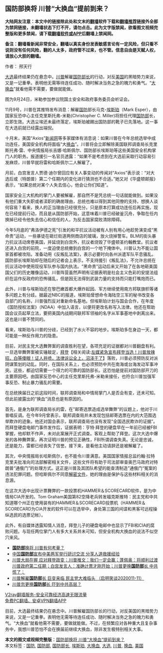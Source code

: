  <h2>国防部换将 川普“大换血“提前到来？</h2> <p class="notice"><b>大陆网友注意：本文中的链接除此处和文末的<a href="https://github.com/bannedbook/fanqiang" >翻墙</a>软件下载和<a href="https://github.com/killgcd/justmysocks/blob/master/README.md">翻墙推荐</a>链接外全部为禁网链接，未翻墙状态下打不开，请勿点击。此为文字版禁闻，欲看图文视频完整版和更多禁闻，请下载<a href="https://github.com/bannedbook/fanqiang">翻墙软件或APP</a>后翻墙上禁闻网。</p><p>备注：翻墙看新闻非常安全，翻墙以真实身份发表敏感言论有一定风险，但只看不说则没有任何风险，翻的人太多，政府管不过来，也不管。信息自由是天赋人权，请放心大胆的翻墙。</b></p>  <div class="entry"> <p>作者： 邢天行</p> <p id="summary"><a href="https://www.bannedbook.org/bnews/tag/%e5%a4%a7%e9%80%89/" class="st_tag internal_tag" rel="tag" title="标签 大选 下的日志">大选</a>最终结果仍在悬念中。<a href="https://www.bannedbook.org/bnews/tag/%e5%b7%9d%e6%99%ae/" class="st_tag internal_tag" rel="tag" title="标签 川普 下的日志">川普</a>解雇<a href="https://www.bannedbook.org/bnews/tag/%e5%9b%bd%e9%98%b2%e9%83%a8%e9%95%bf/" class="st_tag internal_tag" rel="tag" title="标签 国防部长 下的日志">国防部长</a>的行动，对反<a href="https://www.bannedbook.org/bnews/tag/%e7%be%8e%e5%9b%bd/" class="st_tag internal_tag" rel="tag" title="标签 美国 下的日志">美国</a>的黑暗势力来说，又是一记重拳。表明他无需等待连任成功、随时解决当务之急的魄力和勇气。“<a href="https://www.bannedbook.org/bnews/tag/%E5%A4%A7%E6%8D%A2%E8%A1%80/" class="st_tag internal_tag" rel="tag" title="标签 大换血 下的日志">大换血</a>”就看他需不需要，要做就能做。</p> <p id="conimg"></p> <p>图为9月24日，米勒参加参议院国土安全和政府事务委员会听证会。</p>  <p>11月9号，川普在其推特发布消息：解雇<a href="https://www.bannedbook.org/bnews/tag/%E5%9B%BD%E9%98%B2/" class="st_tag internal_tag" rel="tag" title="标签 国防 下的日志">国防</a>部长马克-<a href="https://www.bannedbook.org/bnews/tag/%E5%9F%83%E6%96%AF%E7%8F%80/" class="st_tag internal_tag" rel="tag" title="标签 埃斯珀 下的日志">埃斯珀</a>（Mark Esper），由国家反恐中心主任克里斯托弗-米勒(Christopher C. Miller)将担任代理<a href="https://www.bannedbook.org/bnews/tag/%E5%9B%BD%E9%98%B2%E9%83%A8/" class="st_tag internal_tag" rel="tag" title="标签 国防部 下的日志">国防部</a>长，立即生效。大选尘埃还未最终落定，埃斯珀被踢出国防部的靴子已先落地。这一事在大选前就已经露出端倪。</p> <p>十月末，美国“Axios”<span class='wp_keywordlink_affiliate'><a href="https://www.bannedbook.org/" title="新闻网">新闻网</a></span>等多家媒体有消息说：如果川普在今年总统选举中成功连任，美国安全机构将面临“大<a href="https://www.bannedbook.org/bnews/tag/%E6%8D%A2%E8%A1%80/" class="st_tag internal_tag" rel="tag" title="标签 换血 下的日志">换血</a>”。川普将会立即解除美国联邦调查局长克里斯托弗·雷、中央情报局长吉娜·哈斯佩尔、国防部长埃斯珀等这些美国安全机构掌门人的职务。报道援引一名官员透露：“如果不是考虑到在大选前采取行动容易引发麻烦，川普早就将雷和哈斯佩尔二人解雇了。</p> <p>月前，白宫发言人贾德·迪尔曾回应有关人事变动的传闻对“Axios”表示说：“对大选后或（特朗普）第二个任期内的变化进行猜测也不合适。”她又对《华盛顿邮报》表示，“如果总统对某个人失去信心，他会让你们知道”。</p> <p>国家安全三大机构的掌门人要被解雇，那自然不是凭总统一句话就能做到。如果没有他们重大失职或者渎职的确凿理由，总统也难以得到其他同僚的支持，想换人谈何容易？看来，换人的正当理由已经很充分。只是原本打算成功连任后再实施，现在已经提前行动，而且是从国防部开始，这意味着川普已经破釜沉舟，争取在任内换掉已经令他失去信心和信任的人，为反击国家腐败清除障碍。</p>  <p>今年5月底的“弗洛伊德之死”引发的和平抗议活动被有人别有用心地趁势演变成“黑命贵”运动，一些暴徒在砸烂街道两侧商店的玻璃，放火烧掉警车。BLM的街头暴力抗议活动席卷美国，并延烧到白宫外，抗议者烧毁了华盛顿圣约翰教堂。抗议者还进入白宫的前院，一度迫使总统撤到白宫的一个地下掩体中。川普认为不能让国家首都被攻陷，准备动用《反叛乱法案》，表示必要时向各州派遣军队平息骚乱。国防部长埃斯珀却在随后的记者会上表示，不支持援引《叛乱法》，不允许总统在抗议活动中使用现役军队参与国内执法。“黑命贵”运动后来又开始了在各地砸美国国父们的历史雕像运动，川普阵营虽然声明有证据表明是社会主义色彩的安提法组织在运作反政府的恐怖骚乱，但是因无法得到武装力量的支持而只能打嘴炮而已。</p> <p>此外，川普与埃斯珀还在黎巴嫩首都大爆炸起因、军方继续使用南方邦联旗帜等诸多问题上有分歧。据最近NBC的报道，埃斯珀曾想命令海陆空三军的秘书改变各自部门的名称，川普强烈反对重新命名基地。但埃斯珀计划与国会合作，在年度《国防授权法案》（NDAA）中加入语言，以便将更改名称写入法律。他还在帮助国会议员起草立法，要把美国内战期间联邦军领袖的名字从军事基地中剥离出来。这也是川普不赞同的。</p> <p>看来，埃斯珀与川普的分歧，已经到了水火不容的地步。埃斯珀多在身边一天，都可能是一种反作用力的隐患。</p> <p>目前，对民主党大选舞弊案的调查胜利在望，各项充足的证据都对川普翻盘有利。一旦选举舞弊案被实锤敲定，<span class='wp_keywordlink'><a href="https://www.bannedbook.org/bnews/comments/20201018/1415809.html" title="“硬盘门”再爆：拿中共华信10％股的“大人物”正是拜登" target="_blank">拜登</a></span>【相关阅读:<a href='https://www.bannedbook.org/bnews/bannedvideo/20201108/1427782.html' target='_blank'>左媒紧急宣布拜登当选！川普放辣招，白等傻眼！证人井喷，法律诉讼全上，沼泽干了</a>】落败，川普必须预防反对派阴谋策划的动乱。同时，在国际关系上，也必须预防中共在南海或台海发动军事冲突。这些，都迫切需要一个得力的可靠的国防部长。这恐怕是提前对国防部开刀的主要原因吧。由国家反恐中心的主任克里斯托弗-米勒来接任，也符合川普加强军事反恐、制止暴力骚乱的需要。</p>  <p>在总统换届日之前这段时间，联邦调查局和中情局掌门人是否会有变，还未可知。但此前披露出的“换血”消息也是有原因的。</p> <p>首先，是身为联邦调查局长的雷，在”邮寄选票造成选举舞弊“的议题上，他对于川普唱反调。在今年9月曾表示，联邦调查局并未发现包括邮寄选票在内的大范围选举欺诈的迹象。他还对国会表示，联邦调查局也没有发现“全国选民欺诈的证据”。而拜登硬盘电邮门事件发作后，证据表明：亨特·拜登的硬盘早在一年前已经被FBI掌握，他却默不作声，未对此案展开正式调查。客观上帮助了拜登。这次大选中爆发的各种舞弊案，再次证明川普的预见正确性，FBI所谓调查失真。无论是忠诚，还是能力，雷都已经丧失了信誉。接下来，是看他主动请辞还是被解雇了。</p> <p>其次，中央情报局长哈斯佩尔，也不能令川普满意。美国国家情报总监约翰·拉特克里夫批准向司法部解密相关文件，这些文件将有助于司法部审查奥巴马政府对特朗普“通俄门”的处理方式。这正是川普及其团队希望的能查清制造”通俄门“冤案的违法犯罪问题。但哈斯佩尔不同意<span class='wp_keywordlink'><a href="https://www.bannedbook.org/forum34/" title="中共内部文件 中共保密文件 解密文件" target="_blank">解密文件</a></span>，她的理由是保护与这些材料相关的消息源。</p> <p>在这次大选中出现计票舞弊的一款投票机HAMMER＆SCORECARD软件，是为中情局CIA开发的。Tom Graham美国第82空降老兵转发福克斯推特：民主党和中共知道哪个州正在使用装有的HAMMER＆SCORECARD投票机（HAMMER＆SCORECARD为CIA开发的软件可以在选举中，身处第三国的间谍和黑客可远程操纵选民的选票记帐）。</p>  <p>此外，有自媒体透露知情人消息，拜登儿子的硬盘电邮中也显示了FBI和CIA的腐败问题。与现任两位掌门人有多大关系并未可知，但安全机构大换血的说法不似空穴来风。</p> <ul class='op-related-articles' title='相关阅读'> <li><a href='https://www.bannedbook.org/bnews/ssgc/20201111/1429564.html' target='_blank'><b>国防部</b>换将 川普有何考量？</a></li> <li><a href='https://www.bannedbook.org/bnews/headline/20201111/1429557.html' target='_blank'>中国<b>国防部</b>宣布中美两军举行研讨交流 分享人道救援经验</a></li> <li><a href='https://www.bannedbook.org/bnews/bannedvideo/20201111/1429423.html' target='_blank'>川普大局在握 应对拜登政变；川普推文：我们一定会赢；蓬佩奥：将顺利过渡川普政府第二任期；白宫发言人：准确计票才刚开始；川普更换<b>国防部</b>长 中共慌了；</a></li> <li><a href='https://www.bannedbook.org/bnews/bannedvideo/20201111/1429370.html' target='_blank'>川普解雇<b>国防部</b>长 巨变来临 民主党大难临头 （启明笑谈2020011-11）</a></li> <li><a href='https://www.bannedbook.org/bnews/cbnews/20201111/1429198.html' target='_blank'>川普忽更换<b>国防部</b>长 吓到中共高层？</a></li> </ul> <p class="texttj"> <a href="https://www.bannedbook.org/forum23/topic22702.html" target="_blank">V2ray翻墙服务-安全可靠经济高速无限流量</a><br/> <a href="https://github.com/bannedbook/fanqiang/wiki/%E7%A6%81%E9%97%BB%E7%BD%91%E5%AE%89%E5%8D%93%E7%BF%BB%E5%A2%99%E6%96%B0%E9%97%BBAPP" target="_blank">免费PC翻墙、安卓VPN翻墙APP</a></p><p>目前，大选最终结果仍在悬念中。川普解雇国防部长的行动，对反美国的黑暗势力来说，又是一记重拳。表明他无需等待连任成功、随时解决当务之急的魄力和勇气。“大换血”就看他需不需要，要做就能做。不过，在频繁应对各种重大且复杂事务中，我想川普恐怕不会在换届前继续大换血，除非发生极特别相关大事。</p><a name='sharetosocial'></a>       <div><b>本文的图文或视频完整版</b>：<a href='https://www.bannedbook.org/bnews/comments/20201112/1429761.html'>国防部换将 川普“大换血“提前到来？</a></div>  </div><!--END ENTRY--> <div class="postfooter"> <div>本文标签：<a href="https://www.bannedbook.org/bnews/tag/%E5%9B%BD%E9%98%B2/" rel="tag">国防</a>, <a href="https://www.bannedbook.org/bnews/tag/%E5%9B%BD%E9%98%B2%E9%83%A8/" rel="tag">国防部</a>, <a href="https://www.bannedbook.org/bnews/tag/%e5%9b%bd%e9%98%b2%e9%83%a8%e9%95%bf/" rel="tag">国防部长</a>, <a href="https://www.bannedbook.org/bnews/tag/%E5%9F%83%E6%96%AF%E7%8F%80/" rel="tag">埃斯珀</a>, <a href="https://www.bannedbook.org/bnews/tag/%E5%A4%A7%E6%8D%A2%E8%A1%80/" rel="tag">大换血</a>, <a href="https://www.bannedbook.org/bnews/tag/%e5%a4%a7%e9%80%89/" rel="tag">大选</a>, <a href="https://www.bannedbook.org/bnews/tag/%e5%b7%9d%e6%99%ae/" rel="tag">川普</a>, <a href="https://www.bannedbook.org/bnews/tag/%E6%8D%A2%E8%A1%80/" rel="tag">换血</a>, <a href="https://www.bannedbook.org/bnews/tag/%e7%be%8e%e5%9b%bd/" rel="tag">美国</a></div>  </div><!--END POSTFOOTER--> 